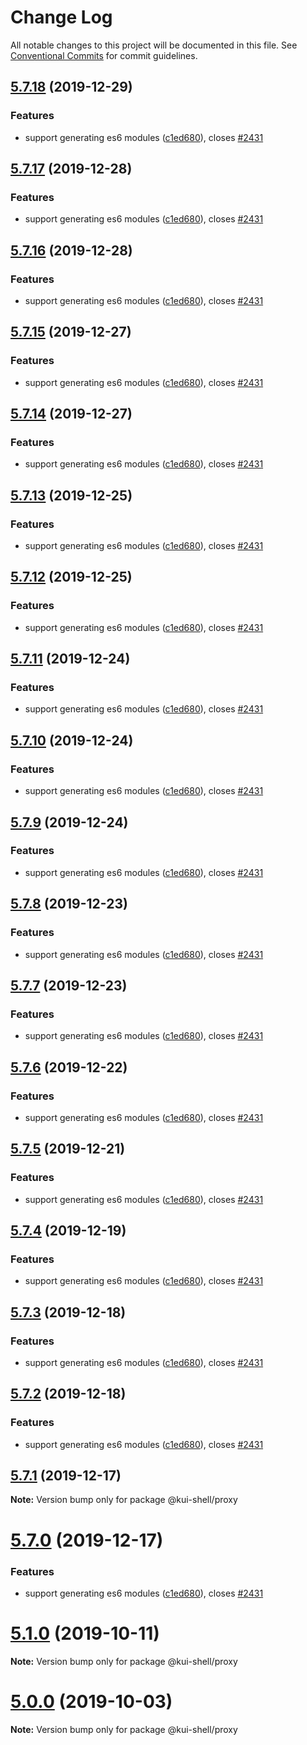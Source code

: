 # Change Log

All notable changes to this project will be documented in this file.
See [Conventional Commits](https://conventionalcommits.org) for commit guidelines.

## [5.7.18](https://github.com/IBM/kui/compare/v4.5.0...v5.7.18) (2019-12-29)

### Features

- support generating es6 modules ([c1ed680](https://github.com/IBM/kui/commit/c1ed680)), closes [#2431](https://github.com/IBM/kui/issues/2431)

## [5.7.17](https://github.com/IBM/kui/compare/v4.5.0...v5.7.17) (2019-12-28)

### Features

- support generating es6 modules ([c1ed680](https://github.com/IBM/kui/commit/c1ed680)), closes [#2431](https://github.com/IBM/kui/issues/2431)

## [5.7.16](https://github.com/IBM/kui/compare/v4.5.0...v5.7.16) (2019-12-28)

### Features

- support generating es6 modules ([c1ed680](https://github.com/IBM/kui/commit/c1ed680)), closes [#2431](https://github.com/IBM/kui/issues/2431)

## [5.7.15](https://github.com/IBM/kui/compare/v4.5.0...v5.7.15) (2019-12-27)

### Features

- support generating es6 modules ([c1ed680](https://github.com/IBM/kui/commit/c1ed680)), closes [#2431](https://github.com/IBM/kui/issues/2431)

## [5.7.14](https://github.com/IBM/kui/compare/v4.5.0...v5.7.14) (2019-12-27)

### Features

- support generating es6 modules ([c1ed680](https://github.com/IBM/kui/commit/c1ed680)), closes [#2431](https://github.com/IBM/kui/issues/2431)

## [5.7.13](https://github.com/IBM/kui/compare/v4.5.0...v5.7.13) (2019-12-25)

### Features

- support generating es6 modules ([c1ed680](https://github.com/IBM/kui/commit/c1ed680)), closes [#2431](https://github.com/IBM/kui/issues/2431)

## [5.7.12](https://github.com/IBM/kui/compare/v4.5.0...v5.7.12) (2019-12-25)

### Features

- support generating es6 modules ([c1ed680](https://github.com/IBM/kui/commit/c1ed680)), closes [#2431](https://github.com/IBM/kui/issues/2431)

## [5.7.11](https://github.com/IBM/kui/compare/v4.5.0...v5.7.11) (2019-12-24)

### Features

- support generating es6 modules ([c1ed680](https://github.com/IBM/kui/commit/c1ed680)), closes [#2431](https://github.com/IBM/kui/issues/2431)

## [5.7.10](https://github.com/IBM/kui/compare/v4.5.0...v5.7.10) (2019-12-24)

### Features

- support generating es6 modules ([c1ed680](https://github.com/IBM/kui/commit/c1ed680)), closes [#2431](https://github.com/IBM/kui/issues/2431)

## [5.7.9](https://github.com/IBM/kui/compare/v4.5.0...v5.7.9) (2019-12-24)

### Features

- support generating es6 modules ([c1ed680](https://github.com/IBM/kui/commit/c1ed680)), closes [#2431](https://github.com/IBM/kui/issues/2431)

## [5.7.8](https://github.com/IBM/kui/compare/v4.5.0...v5.7.8) (2019-12-23)

### Features

- support generating es6 modules ([c1ed680](https://github.com/IBM/kui/commit/c1ed680)), closes [#2431](https://github.com/IBM/kui/issues/2431)

## [5.7.7](https://github.com/IBM/kui/compare/v4.5.0...v5.7.7) (2019-12-23)

### Features

- support generating es6 modules ([c1ed680](https://github.com/IBM/kui/commit/c1ed680)), closes [#2431](https://github.com/IBM/kui/issues/2431)

## [5.7.6](https://github.com/IBM/kui/compare/v4.5.0...v5.7.6) (2019-12-22)

### Features

- support generating es6 modules ([c1ed680](https://github.com/IBM/kui/commit/c1ed680)), closes [#2431](https://github.com/IBM/kui/issues/2431)

## [5.7.5](https://github.com/IBM/kui/compare/v4.5.0...v5.7.5) (2019-12-21)

### Features

- support generating es6 modules ([c1ed680](https://github.com/IBM/kui/commit/c1ed680)), closes [#2431](https://github.com/IBM/kui/issues/2431)

## [5.7.4](https://github.com/IBM/kui/compare/v4.5.0...v5.7.4) (2019-12-19)

### Features

- support generating es6 modules ([c1ed680](https://github.com/IBM/kui/commit/c1ed680)), closes [#2431](https://github.com/IBM/kui/issues/2431)

## [5.7.3](https://github.com/IBM/kui/compare/v4.5.0...v5.7.3) (2019-12-18)

### Features

- support generating es6 modules ([c1ed680](https://github.com/IBM/kui/commit/c1ed680)), closes [#2431](https://github.com/IBM/kui/issues/2431)

## [5.7.2](https://github.com/IBM/kui/compare/v4.5.0...v5.7.2) (2019-12-18)

### Features

- support generating es6 modules ([c1ed680](https://github.com/IBM/kui/commit/c1ed680)), closes [#2431](https://github.com/IBM/kui/issues/2431)

## [5.7.1](https://github.com/IBM/kui/compare/v5.7.0...v5.7.1) (2019-12-17)

**Note:** Version bump only for package @kui-shell/proxy

# [5.7.0](https://github.com/IBM/kui/compare/v4.5.0...v5.7.0) (2019-12-17)

### Features

- support generating es6 modules ([c1ed680](https://github.com/IBM/kui/commit/c1ed680)), closes [#2431](https://github.com/IBM/kui/issues/2431)

# [5.1.0](https://github.com/IBM/kui/compare/v4.5.0...v5.1.0) (2019-10-11)

**Note:** Version bump only for package @kui-shell/proxy

# [5.0.0](https://github.com/IBM/kui/compare/v4.5.0...v5.0.0) (2019-10-03)

**Note:** Version bump only for package @kui-shell/proxy
